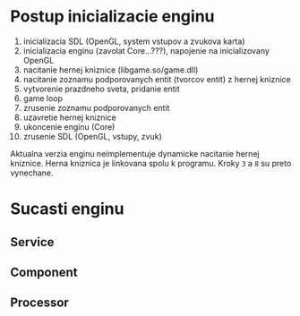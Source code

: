 Postup inicializacie enginu
===========================

1) inicializacia SDL (OpenGL, system vstupov a zvukova karta)  
2) inicializacia enginu (zavolat Core...???), napojenie na inicializovany OpenGL
3) nacitanie hernej kniznice (libgame.so/game.dll)  
4) nacitanie zoznamu podporovanych entit (tvorcov entit) z hernej kniznice  
5) vytvorenie prazdneho sveta, pridanie entit  
6) game loop  
7) zrusenie zoznamu podporovanych entit  
8) uzavretie hernej kniznice  
9) ukoncenie enginu (Core)  
10) zrusenie SDL (OpenGL, vstupy, zvuk)

Aktualna verzia enginu neimplementuje dynamicke nacitanie hernej kniznice. Herna kniznica je linkovana spolu k programu. Kroky `3` a `8` su preto vynechane.


Sucasti enginu
==============

Service
-------

Component
---------

Processor
---------
